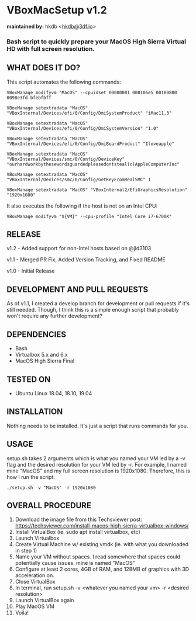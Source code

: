 # VBoxMacSetup v1.2
**maintained by:** hkdb \<hkdb@3df.io\><br />

### Bash script to quickly prepare your MacOS High Sierra Virtual HD with full screen resolution.

## WHAT DOES IT DO?

This script automates the following commands:

```
VBoxManage modifyvm "MacOS" --cpuidset 00000001 000106e5 00100800 0098e3fd bfebfbff

VBoxManage setextradata "MacOS" "VBoxInternal/Devices/efi/0/Config/DmiSystemProduct" "iMac11,3"

VBoxManage setextradata "MacOS" "VBoxInternal/Devices/efi/0/Config/DmiSystemVersion" "1.0"

VBoxManage setextradata "MacOS" "VBoxInternal/Devices/efi/0/Config/DmiBoardProduct" "Iloveapple"

VBoxManage setextradata "MacOS" "VBoxInternal/Devices/smc/0/Config/DeviceKey" "ourhardworkbythesewordsguardedpleasedontsteal(c)AppleComputerInc"

VBoxManage setextradata "MacOS" "VBoxInternal/Devices/smc/0/Config/GetKeyFromRealSMC" 1

VBoxManage setextradata "MacOS" "VBoxInternal2/EfiGraphicsResolution" "1920x1080"

```

It also executes the following if the host is not on an Intel CPU:
```
VBoxManage modifyvm "${VM}" --cpu-profile "Intel Core i7-6700K"
```


## RELEASE

v1.2 - Added support for non-Intel hosts based on @jld3103

v1.1 - Merged PR Fix, Added Version Tracking, and Fixed README

v1.0 - Initial Release


## DEVELOPMENT AND PULL REQUESTS

As of v1.1, I created a develop branch for development or pull requests if it's still needed. Though, I think this is a simple enough script that probably won't require any further development?

## DEPENDENCIES

- Bash
- Virtualbox 5.x and 6.x
- MacOS High Sierra Final

## TESTED ON

- Ubuntu Linux 18.04, 18.10, 19.04

## INSTALLATION

Nothing needs to be installed. It's just a script that runs commands for you.

## USAGE

setup.sh takes 2 arguments which is what you named your VM led by a -v flag and the desired resolution for your VM led by -r. For example, I named mine "MacOS" and my full screen resolution is 1920x1080. Therefore, this is how I run the script:

```
./setup.sh -v "MacOS" -r 1920x1080
```

## OVERALL PROCEDURE

1. Download the image file from this Techsviewer post: https://techsviewer.com/install-macos-high-sierra-virtualbox-windows/
2. Install VirtualBox (ie. sudo apt install virtualbox, etc)
3. Launch Virtualbox
4. Create Virtual Machine w/ existing vmdk (ie. with what you downloaded in step 1)
5. Name your VM without spaces. I read somewhere that spaces could potentially cause issues. mine is named "MacOS"
6. Configure at least 2 cores, 4GB of RAM, and 128MB of graphics with 3D acceleration on.
7. Close VirtualBox
8. In terminal, run setup.sh -v \<whatever you named your vm> -r \<desired resolution>
9. Launch VirtualBox again
10. Play MacOS VM
11. Voila!